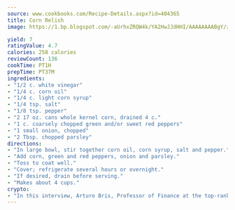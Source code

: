 ```yaml
---
source: www.cookbooks.com/Recipe-Details.aspx?id=404365
title: Corn Relish
image: https://1.bp.blogspot.com/-aUrhxZRQW4k/YA2HwJJdHHI/AAAAAAAABgY/z2R8OXCxqDoBQtRn-q-fHG8g9_G4G1HBwCLcBGAsYHQ/s320/13.png

yield: 7
ratingValue: 4.7
calories: 258 calories
reviewCount: 136
cookTime: PT1H
prepTime: PT37M
ingredients:
- "1/2 c. white vinegar"
- "1/4 c. corn oil"
- "1/4 c. light corn syrup"
- "1/4 tsp. salt"
- "1/8 tsp. pepper"
- "2 17 oz. cans whole kernel corn, drained 4 c."
- "1 c. coarsely chopped green and/or sweet red peppers"
- "1 small onion, chopped"
- "2 Tbsp. chopped parsley"
directions:
- "In large bowl, stir together corn oil, corn syrup, salt and pepper."
- "Add corn, green and red peppers, onion and parsley."
- "Toss to coat well."
- "Cover; refrigerate several hours or overnight."
- "If desired, drain before serving."
- "Makes about 4 cups."
crypto:
- "In this interview, Arturo Bris, Professor of Finance at the top-ranked business school IMD in Switzerland, analyses the risks associated with bitcoin."
---
```

